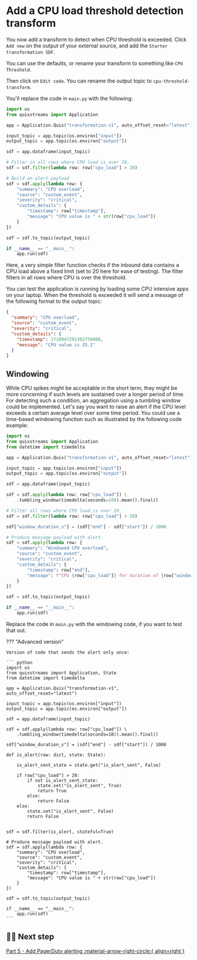 # Add a CPU load threshold detection transform

You now add a transform to detect when CPU threshold is exceeded. Click `Add new` on the output of your external source, and add the `Starter transformation SDF`. 

You can use the defaults, or rename your transform to something like `CPU Threshold`. 

Then click on `Edit code`. You can rename the output topic to `cpu-threshold-transform`.

You'll replace the code in `main.py` with the following:

``` python
import os
from quixstreams import Application

app = Application.Quix("transformation-v1", auto_offset_reset="latest")

input_topic = app.topic(os.environ["input"])
output_topic = app.topic(os.environ["output"])

sdf = app.dataframe(input_topic)

# Filter in all rows where CPU load is over 20.
sdf = sdf.filter(lambda row: row["cpu_load"] > 20)

# Build an alert payload
sdf = sdf.apply(lambda row: {
    "summary": "CPU overload",
    "source": "custom_event",
    "severity": "critical",
    "custom_details": {
        "timestamp": row["timestamp"],
        "message": "CPU value is " + str(row["cpu_load"])
    }
})

sdf = sdf.to_topic(output_topic)

if __name__ == "__main__":
    app.run(sdf)
```

Here, a very simple filter function checks if the inbound data contains a CPU load above a fixed limit (set to 20 here for ease of testing). The filter filters in all rows where CPU is over the threshold.

You can test the application is running by loading some CPU intensive apps on your laptop. When the threshold is exceeded it will send a message of the following format to the output topic:

``` json
{
  "summary": "CPU overload",
  "source": "custom_event",
  "severity": "critical",
  "custom_details": {
    "timestamp": 1710947291392758000,
    "message": "CPU value is 25.1"
  }
}
```

## Windowing

While CPU spikes might be acceptable in the short term, they might be more concerning if such levels are sustained over a longer period of time. For detecting such a condition, an aggregation using a tumbling window could be implemented. Let's say you want to raise an alert if the CPU level exceeds a certain average level over some time period. You could use a time-based windowing function such as illustrated by the following code example:

``` python
import os
from quixstreams import Application
from datetime import timedelta

app = Application.Quix("transformation-v1", auto_offset_reset="latest")

input_topic = app.topic(os.environ["input"])
output_topic = app.topic(os.environ["output"])

sdf = app.dataframe(input_topic)

sdf = sdf.apply(lambda row: row["cpu_load"]) \
    .tumbling_window(timedelta(seconds=10)).mean().final()

# Filter all rows where CPU load is over 20.
sdf = sdf.filter(lambda row: row["cpu_load"] > 20)

sdf["window_duration_s"] = (sdf["end"] - sdf["start"]) / 1000

# Produce message payload with alert.
sdf = sdf.apply(lambda row: {
    "summary": "Windowed CPU overload",
    "source": "custom_event",
    "severity": "critical",
    "custom_details": {
        "timestamp": row["end"],
        "message": f"CPU {row["cpu_load"]} for duration of {row["window_duration_s"]} seconds."
    }
})

sdf = sdf.to_topic(output_topic)

if __name__ == "__main__":
    app.run(sdf)
```

Replace the code in `main.py` with the windowing code, if you want to test that out.

??? "Advanced version"

    Version of code that sends the alert only once:

    ``` python
    import os
    from quixstreams import Application, State
    from datetime import timedelta

    app = Application.Quix("transformation-v1", auto_offset_reset="latest")

    input_topic = app.topic(os.environ["input"])
    output_topic = app.topic(os.environ["output"])

    sdf = app.dataframe(input_topic)

    sdf = sdf.apply(lambda row: row["cpu_load"]) \
        .tumbling_window(timedelta(seconds=10)).mean().final()

    sdf["window_duration_s"] = (sdf["end"] - sdf["start"]) / 1000

    def is_alert(row: dict, state: State):
        
        is_alert_sent_state = state.get("is_alert_sent", False)
        
        if row["cpu_load"] > 20:
            if not is_alert_sent_state:
                state.set("is_alert_sent", True)
                return True        
            else:
                return False
        else:
            state.set("is_alert_sent", False)
            return False
            

    sdf = sdf.filter(is_alert, stateful=True)

    # Produce message payload with alert.
    sdf = sdf.apply(lambda row: {
        "summary": "CPU overload",
        "source": "custom_event",
        "severity": "critical",
        "custom_details": {
            "timestamp": row["timestamp"],
            "message": "CPU value is " + str(row["cpu_load"])
        }
    })

    sdf = sdf.to_topic(output_topic)

    if __name__ == "__main__":
        app.run(sdf)
    ```

## 🏃‍♀️ Next step

[Part 5 - Add PagerDuty alerting :material-arrow-right-circle:{ align=right }](./add-alerting.md)
